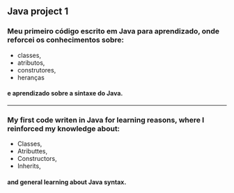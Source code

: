 ## Java project 1

### Meu primeiro código escrito em Java para aprendizado, onde reforcei os conhecimentos sobre:
+ classes,
+ atributos, 
+ construtores, 
+ heranças
#### e aprendizado sobre a sintaxe do Java.

--------------------------------------------------------------------------------------------

### My first code writen in Java for learning reasons, where I reinforced my knowledge about:
+ Classes,
+ Atributtes,
+ Constructors,
+ Inherits,
#### and general learning about Java syntax.
